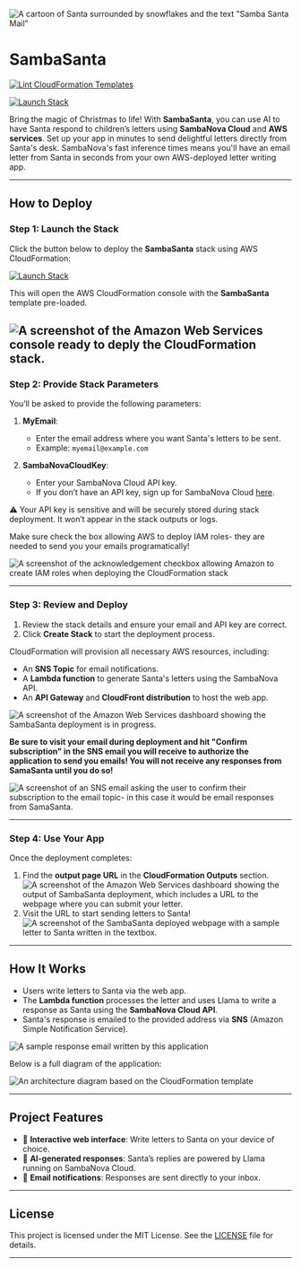 ![A cartoon of Santa surrounded by snowflakes and the text "Samba Santa Mail"](assets/sambasantamail.png)

# **SambaSanta**

[![Lint CloudFormation Templates](https://github.com/kevinl95/SambaSanta/actions/workflows/main.yml/badge.svg?event=push)](https://github.com/kevinl95/SambaSanta/actions/workflows/main.yml)

[![Launch Stack](https://s3.amazonaws.com/cloudformation-examples/cloudformation-launch-stack.png)](https://console.aws.amazon.com/cloudformation/home#/stacks/create/review?templateURL=https://sambasanta.s3.us-east-1.amazonaws.com/cloudformation.yml&stackName=SambaSanta)

Bring the magic of Christmas to life! With **SambaSanta**, you can use AI to have Santa respond to children’s letters using **SambaNova Cloud** and **AWS services**. Set up your app in minutes to send delightful letters directly from Santa's desk. SambaNova's fast inference times means you'll have an email letter from Santa in seconds from your own AWS-deployed letter writing app.

---

## **How to Deploy**

### **Step 1: Launch the Stack**
Click the button below to deploy the **SambaSanta** stack using AWS CloudFormation:

[![Launch Stack](https://s3.amazonaws.com/cloudformation-examples/cloudformation-launch-stack.png)](https://console.aws.amazon.com/cloudformation/home#/stacks/create/review?templateURL=https://sambasanta.s3.us-east-1.amazonaws.com/cloudformation.yml&stackName=SambaSanta)

This will open the AWS CloudFormation console with the **SambaSanta** template pre-loaded.

![A screenshot of the Amazon Web Services console ready to deply the CloudFormation stack.](assets/deploy1.png)
---

### **Step 2: Provide Stack Parameters**
You’ll be asked to provide the following parameters:

1. **MyEmail**:
   - Enter the email address where you want Santa's letters to be sent.
   - Example: `myemail@example.com`

2. **SambaNovaCloudKey**:
   - Enter your SambaNova Cloud API key.
   - If you don’t have an API key, sign up for SambaNova Cloud [here](https://www.sambanova.ai/).

⚠️ Your API key is sensitive and will be securely stored during stack deployment. It won’t appear in the stack outputs or logs.

Make sure check the box allowing AWS to deploy IAM roles- they are needed to send you your emails programatically!

![A screenshot of the acknowledgement checkbox allowing Amazon to create IAM roles when deploying the CloudFormation stack](assets/deploy2.png)

---

### **Step 3: Review and Deploy**
1. Review the stack details and ensure your email and API key are correct.
2. Click **Create Stack** to start the deployment process.

CloudFormation will provision all necessary AWS resources, including:
- An **SNS Topic** for email notifications.
- A **Lambda function** to generate Santa's letters using the SambaNova API.
- An **API Gateway** and **CloudFront distribution** to host the web app.

![A screenshot of the Amazon Web Services dashboard showing the SambaSanta deployment is in progress.](assets/deploy3.png)

**Be sure to visit your email during deployment and hit "Confirm subscription" in the SNS email you will receive to authorize the application to send you emails! You will not receive any responses from SamaSanta until you do so!**

![A screenshot of an SNS email asking the user to confirm their subscription to the email topic- in this case it would be email responses from SamaSanta.](assets/email.png)

---

### **Step 4: Use Your App**
Once the deployment completes:
1. Find the **output page URL** in the **CloudFormation Outputs** section.
![A screenshot of the Amazon Web Services dashboard showing the output of SambaSanta deployment, which includes a URL to the webpage where you can submit your letter.](assets/deploy4.png)
2. Visit the URL to start sending letters to Santa!
![A screenshot of the SambaSanta deployed webpage with a sample letter to Santa written in the textbox.](assets/letter.png)
---

## **How It Works**
- Users write letters to Santa via the web app.
- The **Lambda function** processes the letter and uses Llama to write a response as Santa using the **SambaNova Cloud API**.
- Santa's response is emailed to the provided address via **SNS** (Amazon Simple Notification Service).

![A sample response email written by this application](assets/sampleresponse.png)


Below is a full diagram of the application:

![An architecture diagram based on the CloudFormation template](assets/diagram.png)


---

## **Project Features**
- 🎄 **Interactive web interface**: Write letters to Santa on your device of choice.
- 🎅 **AI-generated responses**: Santa’s replies are powered by Llama running on SambaNova Cloud.
- 📧 **Email notifications**: Responses are sent directly to your inbox.

---

## **License**
This project is licensed under the MIT License. See the [LICENSE](LICENSE) file for details.

---